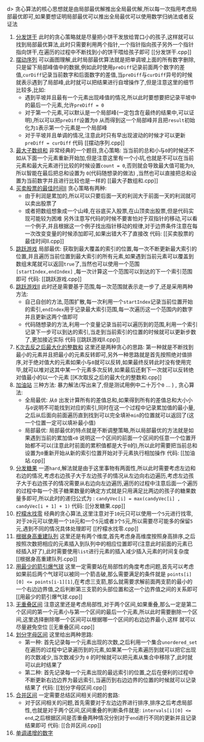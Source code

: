 d> 贪心算法的核心思想就是由局部最优解推出全局最优解,所以每一次指用考虑局部最优即可,如果要想证明局部最优可以推出全局最优可以使用数学归纳法或者反证法

1. [分发饼干](https://leetcode.cn/problems/assign-cookies/submissions/577994728/) 此时的贪心策略就是尽量把小饼干发放给胃口小的孩子,这样就可以找到局部最优算法,此时只需要利用两个指针,一个指针指向孩子另外一个指针指向饼干,在遍历的过程中不断找到小的饼干喂给孩子即可  [[分发饼干.cpp]] 
2. [摆动序列](https://leetcode.cn/problems/wiggle-subsequence/description/) 可以画图理解,此时局部最优算法就是把单调坡上面的所有数字删除,只是留下局部峰值中的数据,例如此时使用`preDiff`记录前面两个数字的差值,`curDiff`记录当前数字和后面数字的差值,当`preDiff`与`curDiff`异号的时候就表示遇到了局部峰,此时就可以把结果进行自增操作了,但是注意这里的细节比较多,比如:
	- 遇到平坡并且最有一个元素出现峰值的情况,所以此时要想要把记录平坡中的最后一个元素,允许`preDiff = 0`
	- 对于第一个元素,可以默认是一个局部峰(一定包含在最终的结果中,可以证明),所以可以把`preDiff`设置为`0` 从而得到这一个局部峰并且把`result`初始化为`1`表示第一个元素是一个局部峰
	- 对于平坡并且单调的情况,注意此时只有早出现波动的时候才可以更新`preDiff = curDiff`     代码  [[摆动序列.cpp]] 
3. [最大子数组和](https://leetcode.cn/problems/maximum-subarray/) 非常经典的一个题目,贪心策略: 当当前的总和小与`0`的时候还不如从下面一个元素重新开始加,但是注意这里有一个小坑,也就是不可以在当前元素和最大元素进行比较的时候设置`count = 0`,否则就会导致最大值可能为`0`,所以智能在最后把总和设置为 `0`(代码随想录的做法) ,当然也可以直接把总和设置为当前数字并且进行比较也是一样的 [[最大子数组和.cpp]] 
4. [买卖股票的最佳时间II](https://leetcode.cn/problems/best-time-to-buy-and-sell-stock-ii/) 贪心策略有两种: 
	- 由于利润是累加的,所以可以只要后面一天的利润大于前面一天的利润就可以卖出股票了
	- 或者把数组想象成一个山峰,在谷底买入股票,在山顶卖出股票,但是代码实现可能较为困难
	另外注意写代码的时候不要害怕对于双指针的移动,可以看一个例子,并且根据这一个例子找出指针移动的规律,对于边界条件注意在每一次改变变量的时候添加即可,如果出错大不了直接改   代码: [[买卖股票的最佳时间II.cpp]] 
5. [跳跃游戏](https://leetcode.cn/problems/jump-game/description/) 局部最优: 获取到最大覆盖的索引的位置,每一次不断更新最大索引的位置,并且遍历当前位置到最大索引的所有元素,如果遇到当前元素可以覆盖到数组末尾就可以返回`true`了,当然也可以使用一个范围 `[startIndex,endIndex]` ,每一次计算这一个范围可以到达的下一个索引范围即可   代码:  [[跳跃游戏.cpp]] 
6. [跳跃游戏II](https://leetcode.cn/problems/jump-game-ii/) 此时还是需要基于范围,每一次范围就表示走一步了,还是采用两种方法:
	- 自己自创的方法,范围扩散,每一次利用一个`startIndex`记录当前位置开始的索引,`endIndex`用于记录最大索引范围,每一次遍历这一个范围内的数字并且更新这两个值即可
	- 代码随想录的方法,利用一个变量记录当前可以遍历到的范围,利用一个索引记录下一步可以到达的索引,当走到当前索引的位置的时候就可以更新步数了,更加接近实际   代码 [[跳跃游戏II.cpp]] 
7. [K次去反之后最大化的整数和](https://leetcode.cn/problems/maximize-sum-of-array-after-k-negations/description/) 这里还是两种贪心的思路: 第一种就是不断找到最小的元素并且把最小的元素反转即可,另外一种思路就是首先按照绝对值排序,对于绝对值大的元素如果小与`0`就可以反转,如果最终反转此时没有使用完毕,就可以堆对这其中某一个元素多次反转,如果最后还剩下一次就可以反转绝对值最小的以一个元素  [[K次取反之后的最大化的整数和.cpp]]
8. [加油站](https://leetcode.cn/problems/gas-station/description/) 三种方法: 暴力解法(写出来了,但是测试用例中二十万个`0` ... ) , 贪心算法:
	- 全局最优: 从`0` 出发计算所有的差值总和,如果得到所有的差值总和大小小与`0`说明不可能找到对应的索引,同时在这一个过程中记录累加值的最小量,之后从后面向前面遍历直到找到可以完全填补`min`的位置就可以返回了(这一个位置一定可以填补最小值)
	- 局部最优: 局部最优的特点就是不断调整策略,所以局部最优的方法就是如果遇到当前的累加值`<0` 说明这一个区间的前面一个区间的任意一个位置开始都不可以(注意此时前面的累积值都是大于`0`的),所以此时需要把当前总和设置为`0`重新开始从新的索引位置开始对于元素执行相加操作   代码: [[加油站.cpp]] 
9. [分发糖果](https://leetcode.cn/problems/candy/)  一道`hard`,解法就是由于这里事物有两面性,所以此时需要考虑左边和右边的情况,考虑右边孩子大于左边孩子的情况从左边向右边遍历,考虑左边孩子大于右边孩子的情况需要从右边向左边遍历,遍历的过程中注意后面一个遍历的过程中每一个孩子糖果数量的确定方式就是只用满足比两边的孩子的糖果数量多即可,所以此时的递归公式为 : `candyVec[i] = max(candyVec[i] , candyVec[i + 1] + 1)`   代码:  [[分发糖果.cpp]] 
10. [柠檬水找零](https://leetcode.cn/problems/lemonade-change/description/) 经典的贪心算法,这里注意对于`10`元只可以使用一个`5`元进行找零,对于`20`元可以使用一个`10`元和一个`5`元或者`3`个`5`元,所以需要尽可能多的保留`5` 元,遇到不同的情况具体处理即可   [[柠檬水找零.cpp]] 
11. [根据身高重建队列](https://www.programmercarl.com/0406.%E6%A0%B9%E6%8D%AE%E8%BA%AB%E9%AB%98%E9%87%8D%E5%BB%BA%E9%98%9F%E5%88%97.html#%E7%AE%97%E6%B3%95%E5%85%AC%E5%BC%80%E8%AF%BE) 这里还是有两个维度,首先考虑身高维度按照身高排序,之后按照次数把相应的元素插入到队列中的相应位置即可(注意此时前面的元素已经插入好了),此时需要使用`list`进行元素的插入减少插入元素的时间复杂度 [[根据身高重建队列.cpp]] 
12. [用最少的箭引爆气球](https://leetcode.cn/problems/minimum-number-of-arrows-to-burst-balloons/submissions/578696663/)  这里一定需要站在局部性的角度考虑问题,首先可以考虑如果前后两个气球可以被同一个箭击破,那么需要满足的条件就是 `points[i][0] <= points[i-1][1]`,在考虑三支箭,那么就需要求解前面两支箭的最小的一个右边边界值,之后判断第三支箭的头部位置和这一个边界值之间的关系即可   [[用最少的箭引爆气球.cpp]] 
13. [无重叠区间](https://leetcode.cn/problems/non-overlapping-intervals/description/) 注意这里还是考虑局部性,对于两个区间,如果重叠,那么一定是第二个区间的第一个元素小与第一个区间的最后一个元素,所以此时需要删除一个区间,这里选择删除哪一个区间可以根据哪一个区间的右边边界最小,这样 就可以尽量避免空位   [[无重叠区间.cpp]] 
14. [划分字母区间](https://leetcode.cn/problems/partition-labels/description/)   这里给出两种思路: 
	- 第一种: 首先记录每一个元素出现的次数,之后利用一个集合`unordered_set`在遍历的过程中记录遍历到的元素,如果某一个元素遍历到就可以把它出现的次数减少,当次数减少为 `0`  的时候就可以把元素从集合中移除了,此时就可以此时结果了
	- 第二种: 首先记录每一个元素出现的最远索引的位置,之后在便利的过程中不断更新右边边界为最远索引,当遍历到右边边界的位置的时候就可以记录结果了      代码: [[划分字母区间.cpp]] 
15. [合并区间](https://leetcode.cn/problems/merge-intervals/description/)  一定需要总结区间相关问题的套路:
	- 对于区间相关的问题,首先需要对于左边边界进行排序,排序之后考虑局部性,也就是对于两个区间,区间重叠的判断条件就是: `intervals[i][0] <= end`,之后根据区间是否重叠两种情况分别对于`end`进行不同的更新并且记录结果即可      代码: [[合并区间.cpp]] 
16. [单调递增的数字](https://leetcode.cn/problems/monotone-increasing-digits/description/) 
